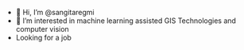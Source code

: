- 👋 Hi, I’m @sangitaregmi
- 👀 I’m interested in machine learning assisted GIS Technologies and computer vision
- Looking for a job


<!---
sangitaregmi/sangitaregmi is a ✨ special ✨ repository because its `README.md` (this file) appears on your GitHub profile.
You can click the Preview link to take a look at your changes.
--->
